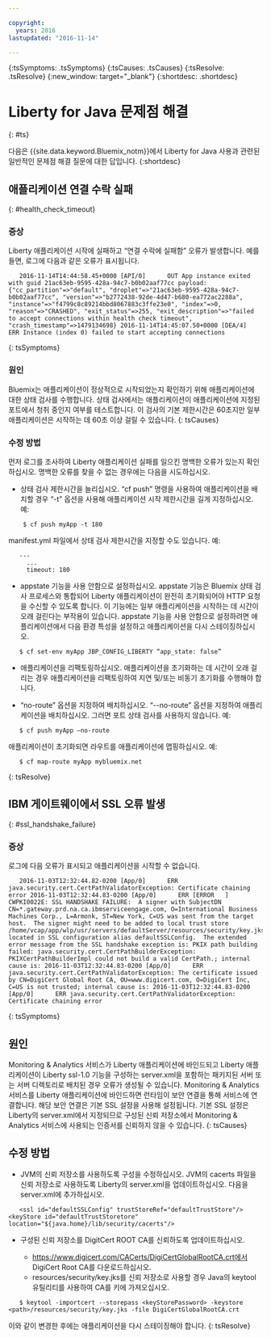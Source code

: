 ```yaml
---

copyright:
  years: 2016
lastupdated: "2016-11-14"

---
```


{:tsSymptoms: .tsSymptoms}
{:tsCauses: .tsCauses}
{:tsResolve: .tsResolve}
{:new_window: target="_blank"}
{:shortdesc: .shortdesc}

# Liberty for Java 문제점 해결
{: #ts}


다음은 {{site.data.keyword.Bluemix_notm}}에서 Liberty for Java 사용과 관련된 일반적인 문제점 해결 질문에 대한 답입니다.
{:shortdesc}

## 애플리케이션 연결 수락 실패
{: #health_check_timeout}

### 증상

Liberty 애플리케이션 시작에 실패하고 “연결 수락에 실패함” 오류가 발생합니다. 예를 들면, 로그에 다음과 같은 오류가 표시됩니다. 

```
   2016-11-14T14:44:58.45+0000 [API/0]      OUT App instance exited with guid 21ac63eb-9595-428a-94c7-b0b02aaf77cc payload: {"cc_partition"=>"default", "droplet"=>"21ac63eb-9595-428a-94c7-b0b02aaf77cc", "version"=>"b2772438-92de-4d47-b680-ea772ac2288a", "instance"=>"f4799c8c89214bbd8067883c3ffe23e0", "index"=>0, "reason"=>"CRASHED", "exit_status"=>255, "exit_description"=>"failed to accept connections within health check timeout", "crash_timestamp"=>1479134698} 2016-11-14T14:45:07.50+0000 [DEA/4]      ERR Instance (index 0) failed to start accepting connections
```

{: tsSymptoms}

### 원인

Bluemix는 애플리케이션이 정상적으로 시작되었는지 확인하기 위해 애플리케이션에 대한 상태 검사를 수행합니다. 상태 검사에서는 애플리케이션이 애플리케이션에 지정된 포트에서 청취 중인지 여부를 테스트합니다. 이 검사의 기본 제한시간은 60초지만 일부 애플리케이션은 시작하는 데 60초 이상 걸릴 수 있습니다.
{: tsCauses}

### 수정 방법

먼저 로그를 조사하여 Liberty 애플리케이션 실패를 일으킨 명백한 오류가 있는지 확인하십시오. 명백한 오류를 찾을 수 없는 경우에는 다음을 시도하십시오. 

* 상태 검사 제한시간을 늘리십시오. “cf push” 명령을 사용하여 애플리케이션을 배치할 경우 “-t” 옵션을 사용해 애플리케이션 시작 제한시간을 길게 지정하십시오. 예:

```
    $ cf push myApp -t 180
```

manifest.yml 파일에서 상태 검사 제한시간을 지정할 수도 있습니다. 예:

```
   ---
     ...
     timeout: 180
```

* appstate 기능을 사용 안함으로 설정하십시오. appstate 기능은 Bluemix 상태 검사 프로세스와 통합되어 Liberty 애플리케이션이 완전히 초기화되어야 HTTP 요청을 수신할 수 있도록 합니다. 이 기능에는 일부 애플리케이션을 시작하는 데 시간이 오래 걸린다는 부작용이 있습니다. appstate 기능을 사용 안함으로 설정하려면 애플리케이션에서 다음 환경 특성을 설정하고 애플리케이션을 다시 스테이징하십시오. 

```
   $ cf set-env myApp JBP_CONFIG_LIBERTY “app_state: false”
```

* 애플리케이션을 리팩토링하십시오. 애플리케이션을 초기화하는 데 시간이 오래 걸리는 경우 애플리케이션을 리팩토링하여 지연 및/또는 비동기 초기화를 수행해야 합니다. 

* “no-route” 옵션을 지정하여 배치하십시오. “--no-route” 옵션을 지정하여 애플리케이션을 배치하십시오. 그러면 포트 상태 검사를 사용하지 않습니다. 예:

```
   $ cf push myApp –no-route
```

애플리케이션이 초기화되면 라우트를 애플리케이션에 맵핑하십시오. 예:

```
   $ cf map-route myApp mybluemix.net
```

{: tsResolve}

## IBM 게이트웨이에서 SSL 오류 발생
{: #ssl_handshake_failure}

### 증상

로그에 다음 오류가 표시되고 애플리케이션을 시작할 수 없습니다. 

```
   2016-11-03T12:32:44.82-0200 [App/0]      ERR java.security.cert.CertPathValidatorException: Certificate chaining error 2016-11-03T12:32:44.83-0200 [App/0]      ERR [ERROR   ] CWPKI0022E: SSL HANDSHAKE FAILURE:  A signer with SubjectDN CN=*.gateway.prd.na.ca.ibmserviceengage.com, O=International Business Machines Corp., L=Armonk, ST=New York, C=US was sent from the target host.  The signer might need to be added to local trust store /home/vcap/app/wlp/usr/servers/defaultServer/resources/security/key.jks, located in SSL configuration alias defaultSSLConfig.  The extended error message from the SSL handshake exception is: PKIX path building failed: java.security.cert.CertPathBuilderException: PKIXCertPathBuilderImpl could not build a valid CertPath.; internal cause is: 2016-11-03T12:32:44.83-0200 [App/0]      ERR java.security.cert.CertPathValidatorException: The certificate issued by CN=DigiCert Global Root CA, OU=www.digicert.com, O=DigiCert Inc, C=US is not trusted; internal cause is: 2016-11-03T12:32:44.83-0200 [App/0]      ERR java.security.cert.CertPathValidatorException: Certificate chaining error
```
{: tsSymptoms}


## 원인

Monitoring & Analytics 서비스가 Liberty 애플리케이션에 바인드되고 Liberty 애플리케이션이 Liberty ssl-1.0 기능을 구성하는 server.xml을 포함하는 패키지된 서버 또는 서버 디렉토리로 배치된 경우 오류가 생성될 수 있습니다. Monitoring & Analytics 서비스를 Liberty 애플리케이션에 바인드하면 런타임이 보안 연결을 통해 서비스에 연결합니다. 해당 보안 연결은 기본 SSL 설정을 사용해 설정됩니다. 기본 SSL 설정은 Liberty의 server.xml에서 지정되므로 구성된 신뢰 저장소에서 Monitoring & Analytics 서비스에 사용되는 인증서를 신뢰하지 않을 수 있습니다.
{: tsCauses}

## 수정 방법

* JVM의 신뢰 저장소를 사용하도록 구성을 수정하십시오. JVM의 cacerts 파일을 신뢰 저장소로 사용하도록 Liberty의 server.xml을 업데이트하십시오. 다음을 server.xml에 추가하십시오. 
```
   <ssl id="defaultSSLConfig" trustStoreRef="defaultTrustStore"/> <keyStore id="defaultTrustStoretore" location="${java.home}/lib/security/cacerts"/>
```

* 구성된 신뢰 저장소를 DigitCert ROOT CA를 신뢰하도록 업데이트하십시오. 

  * https://www.digicert.com/CACerts/DigiCertGlobalRootCA.crt에서 DigiCert Root CA를 다운로드하십시오.
  * resources/security/key.jks를 신뢰 저장소로 사용할 경우 Java의 keytool 유틸리티를 사용하여 CA를 키에 가져오십시오.

```
   $ keytool -importcert --storepass <keyStorePassword> -keystore <path>/resources/security/key.jks -file DigiCertGlobalRootCA.crt
```

이와 같이 변경한 후에는 애플리케이션을 다시 스테이징해야 합니다.
{: tsResolve}
